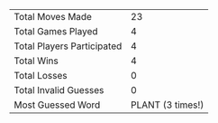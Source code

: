 |              |                |
| ---------------- | ----------------------------- |
| Total Moves Made | 23 |
| Total Games Played | 4 |
| Total Players Participated | 4 |
| Total Wins | 4 |
| Total Losses | 0 |
| Total Invalid Guesses | 0 |
| Most Guessed Word | PLANT (3 times!) |
